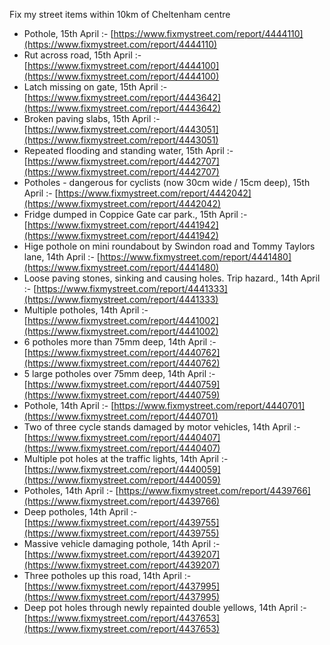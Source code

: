 Fix my street items within 10km of Cheltenham centre

<!-- fix_marker starts -->

- Pothole, 15th April :- [https://www.fixmystreet.com/report/4444110](https://www.fixmystreet.com/report/4444110)
- Rut across road, 15th April :- [https://www.fixmystreet.com/report/4444100](https://www.fixmystreet.com/report/4444100)
- Latch missing on gate, 15th April :- [https://www.fixmystreet.com/report/4443642](https://www.fixmystreet.com/report/4443642)
- Broken paving slabs, 15th April :- [https://www.fixmystreet.com/report/4443051](https://www.fixmystreet.com/report/4443051)
- Repeated flooding and standing water, 15th April :- [https://www.fixmystreet.com/report/4442707](https://www.fixmystreet.com/report/4442707)
- Potholes - dangerous for cyclists (now 30cm wide / 15cm deep), 15th April :- [https://www.fixmystreet.com/report/4442042](https://www.fixmystreet.com/report/4442042)
- Fridge dumped in Coppice Gate car park., 15th April :- [https://www.fixmystreet.com/report/4441942](https://www.fixmystreet.com/report/4441942)
- Hige pothole on mini roundabout by Swindon road and Tommy Taylors lane, 14th April :- [https://www.fixmystreet.com/report/4441480](https://www.fixmystreet.com/report/4441480)
- Loose paving stones, sinking and causing holes. Trip hazard., 14th April :- [https://www.fixmystreet.com/report/4441333](https://www.fixmystreet.com/report/4441333)
- Multiple potholes, 14th April :- [https://www.fixmystreet.com/report/4441002](https://www.fixmystreet.com/report/4441002)
- 6 potholes more than 75mm deep, 14th April :- [https://www.fixmystreet.com/report/4440762](https://www.fixmystreet.com/report/4440762)
- 5 large potholes over 75mm deep, 14th April :- [https://www.fixmystreet.com/report/4440759](https://www.fixmystreet.com/report/4440759)
- Pothole, 14th April :- [https://www.fixmystreet.com/report/4440701](https://www.fixmystreet.com/report/4440701)
- Two of three cycle stands damaged by motor vehicles, 14th April :- [https://www.fixmystreet.com/report/4440407](https://www.fixmystreet.com/report/4440407)
- Multiple pot holes at the traffic lights, 14th April :- [https://www.fixmystreet.com/report/4440059](https://www.fixmystreet.com/report/4440059)
- Potholes, 14th April :- [https://www.fixmystreet.com/report/4439766](https://www.fixmystreet.com/report/4439766)
- Deep potholes, 14th April :- [https://www.fixmystreet.com/report/4439755](https://www.fixmystreet.com/report/4439755)
- Massive vehicle damaging pothole, 14th April :- [https://www.fixmystreet.com/report/4439207](https://www.fixmystreet.com/report/4439207)
- Three potholes up this road, 14th April :- [https://www.fixmystreet.com/report/4437995](https://www.fixmystreet.com/report/4437995)
- Deep pot holes through newly repainted double yellows, 14th April :- [https://www.fixmystreet.com/report/4437653](https://www.fixmystreet.com/report/4437653)

<!-- fix_marker ends -->